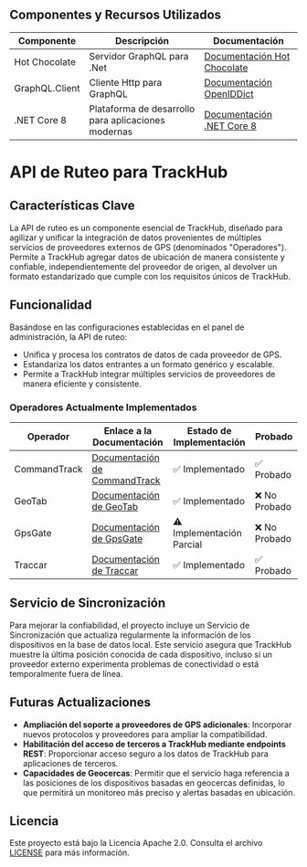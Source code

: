 ﻿## Componentes y Recursos Utilizados

| Componente                | Descripción                                             | Documentación                                                                 |
|---------------------------|---------------------------------------------------------|-------------------------------------------------------------------------------|
| Hot Chocolate             | Servidor GraphQL para .Net        | [Documentación Hot Chocolate](https://chillicream.com/docs/hotchocolate/v13)                           |
| GraphQL.Client            | Cliente Http para GraphQL        | [Documentación OpenIDDict](https://openiddict.com/)                           |
| .NET Core 8               | Plataforma de desarrollo para aplicaciones modernas     | [Documentación .NET Core 8](https://learn.microsoft.com/en-us/dotnet/core/whats-new/dotnet-8/overview) |

# API de Ruteo para TrackHub

## Características Clave

La API de ruteo es un componente esencial de TrackHub, diseñado para agilizar y unificar la integración de datos provenientes de múltiples servicios de proveedores externos de GPS (denominados "Operadores"). Permite a TrackHub agregar datos de ubicación de manera consistente y confiable, independientemente del proveedor de origen, al devolver un formato estandarizado que cumple con los requisitos únicos de TrackHub.

## Funcionalidad

Basándose en las configuraciones establecidas en el panel de administración, la API de ruteo:

- Unifica y procesa los contratos de datos de cada proveedor de GPS.
- Estandariza los datos entrantes a un formato genérico y escalable.
- Permite a TrackHub integrar múltiples servicios de proveedores de manera eficiente y consistente.

### Operadores Actualmente Implementados

| Operador      | Enlace a la Documentación                           | Estado de Implementación | Probado   |
|---------------|----------------------------------------------------|--------------------------|-----------|
| CommandTrack  | [Documentación de CommandTrack](https://www.c2ls.co/home/documentacion-de-la-api/) | ✅ Implementado           | ✅ Probado |
| GeoTab        | [Documentación de GeoTab](https://developers.geotab.com/myGeotab/guides/codeBase/usingInDotnet)      | ✅ Implementado           | ❌ No Probado |
| GpsGate       | [Documentación de GpsGate](https://support.gpsgate.com/hc/en-us/articles/360016602140-REST-API-Documentation)     | ⚠️ Implementación Parcial | ❌ No Probado |
| Traccar       | [Documentación de Traccar](https://www.traccar.org/api-reference/)     | ✅ Implementado           | ✅ Probado |

## Servicio de Sincronización

Para mejorar la confiabilidad, el proyecto incluye un Servicio de Sincronización que actualiza regularmente la información de los dispositivos en la base de datos local. Este servicio asegura que TrackHub muestre la última posición conocida de cada dispositivo, incluso si un proveedor externo experimenta problemas de conectividad o está temporalmente fuera de línea.

## Futuras Actualizaciones

- **Ampliación del soporte a proveedores de GPS adicionales**: Incorporar nuevos protocolos y proveedores para ampliar la compatibilidad.
- **Habilitación del acceso de terceros a TrackHub mediante endpoints REST**: Proporcionar acceso seguro a los datos de TrackHub para aplicaciones de terceros.
- **Capacidades de Geocercas**: Permitir que el servicio haga referencia a las posiciones de los dispositivos basadas en geocercas definidas, lo que permitirá un monitoreo más preciso y alertas basadas en ubicación.

## Licencia

Este proyecto está bajo la Licencia Apache 2.0. Consulta el archivo [LICENSE](https://www.apache.org/licenses/LICENSE-2.0) para más información.